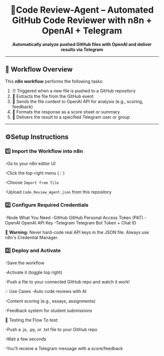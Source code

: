 <h1 align="center">🤖Code Review-Agent – Automated GitHub Code Reviewer with n8n + OpenAI + Telegram </h1>

<p align="center">
  <b>Automatically analyze pushed GitHub files with OpenAI and deliver results via Telegram</b>
</p>

---

## 📌 Workflow Overview

This <b>n8n workflow</b> performs the following tasks:

1. ⏰ Triggered when a new file is pushed to a GitHub repository
2. 📂 Extracts the file from the GitHub event
3. 🧠 Sends the file content to OpenAI API for analysis (e.g., scoring, feedback)
4. 📄 Formats the response as a score sheet or summary
5. 🚀 Delivers the result to a specified Telegram user or group

---
 <h2>⚙Setup Instructions</h2>
<h3>1️⃣ Import the Workflow into n8n</h3>
-Go to your n8n editor UI

-Click the top-right menu (⋮)

-Choose <code>Import from file</code>

-Upload <code>Code_Review_Agent.json</code> from this repository

<h3>2️⃣ Configure Required Credentials</h3>
-Node	What You Need
-GitHub	GitHub Personal Access Token (PAT)
-OpenAI	OpenAI API Key
-Telegram	Telegram Bot Token + Chat ID

🔐 <b>Warning:</b> Never hard-code real API keys in the JSON file. Always use n8n's Credential Manager.

<h3>3️⃣ Deploy and Activate</h3>
-Save the workflow

-Activate it (toggle top right)

-Push a file to your connected GitHub repo and watch it work!

💡 Use Cases
-Auto code reviews with AI

-Content scoring (e.g., essays, assignments)

-Feedback system for student submissions



🧪 Testing the Flow
To test:

-Push a .js, .py, or .txt file to your GitHub repo

-Wait a few seconds

-You’ll receive a Telegram message with a score/feedback

